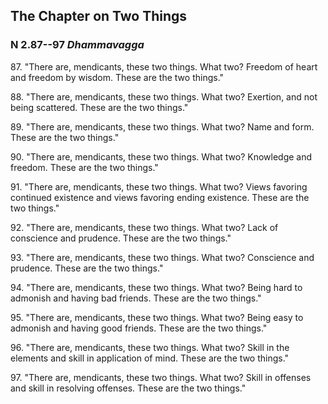 ## The Chapter on Two Things

### N 2.87--97 *Dhammavagga*

87\. "There are, mendicants, these two things. What two? Freedom of heart and
freedom by wisdom. These are the two things."

<!--pg-->
88\. "There are, mendicants, these two things. What two? Exertion, and not
being scattered. These are the two things."

<!--pg-->
89\. "There are, mendicants, these two things. What two? Name and form. These
are the two things."

<!--pg-->
90\. "There are, mendicants, these two things. What two? Knowledge and
freedom. These are the two things."

<!--pg-->
91\. "There are, mendicants, these two things. What two? Views favoring
continued existence and views favoring ending existence. These are the
two things."

<!--pg-->
92\. "There are, mendicants, these two things. What two? Lack of conscience
and prudence. These are the two things."

<!--pg-->
93\. "There are, mendicants, these two things. What two? Conscience and
prudence. These are the two things."

<!--pg-->
94\. "There are, mendicants, these two things. What two? Being hard to
admonish and having bad friends. These are the two things."

<!--pg-->
95\. "There are, mendicants, these two things. What two? Being easy to
admonish and having good friends. These are the two things."

<!--pg-->
96\. "There are, mendicants, these two things. What two? Skill in the
elements and skill in application of mind. These are the two things."

<!--pg-->
97\. "There are, mendicants, these two things. What two? Skill in offenses
and skill in resolving offenses. These are the two things."

<!--pg-->

